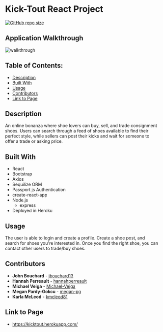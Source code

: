 # **Kick-Tout React Project**

[![GitHub repo size](https://img.shields.io/github/repo-size/jbouchard13/project-3)](https://shields.io/)

## Application Walkthrough
![walkthrough](./client/public/assets/images/walkthrough.gif)

## Table of Contents:
* [Description](#Description)
* [Built With](#Built-With)
* [Usage](#Usage)
* [Contributors](#Contributors)
* [Link to Page](#Link-to-Page)

## Description
An online bonanza where shoe lovers can buy, sell, and trade consignment shoes. Users can search through a feed of shoes available to find their perfect style, while sellers can post their kicks and wait for someone to offer a trade or asking price. 

## Built With
* React
* Bootstrap
* Axios
* Sequilize ORM
* Passport js Authentication
* create-react-app
* Node.js
    * express
* Deployed in Heroku

## Usage
The user is able to login and create a profile. Create a shoe post, and search for shoes you're interested in. Once you find the right shoe, you can contact other users to trade/buy shoes.

## Contributors
* **John Bouchard** - [jbouchard13](https://github.com/jbouchard13)
* **Hannah Perreault** - [hannahperreault](https://github.com/hannahperreault)
* **Michael Veiga** - [Michael-Veiga](https://github.com/Michael-Veiga)
* **Megan Pardy-Gokcu** - [megan-pg](https://github.com/megan-pg)
* **Karla McLeod** - [kmcleod81](https://github.com/kmcleod81)

## Link to Page
* https://kicktout.herokuapp.com/